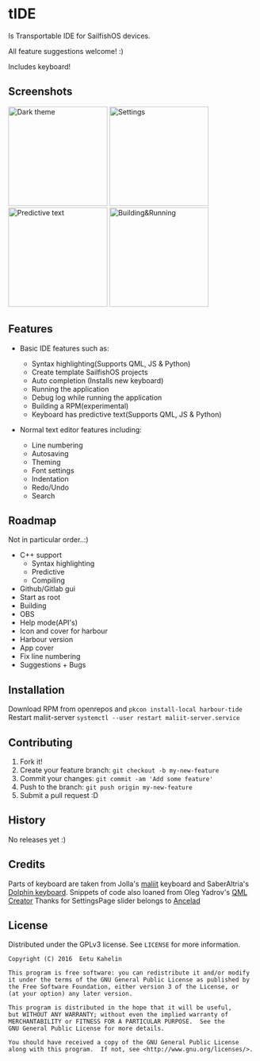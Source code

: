 
# tIDE

Is Transportable IDE for SailfishOS devices.

All feature suggestions welcome! :)

Includes keyboard!

## Screenshots

<img src="https://cloud.githubusercontent.com/assets/11635400/21082725/1b47c23e-bfea-11e6-8324-96427c66b317.png" alt="Dark theme" style="width: 200px;"/>
<img src="https://cloud.githubusercontent.com/assets/11635400/21082726/1b493aa6-bfea-11e6-909b-44b506755b22.png" alt="Settings" style="width: 200px;"/>
<img src="https://cloud.githubusercontent.com/assets/11635400/21082724/1b47770c-bfea-11e6-86c2-3d232d494142.png" alt="Predictive text" style="width: 200px;"/>
<img src="https://cloud.githubusercontent.com/assets/11635400/21082723/1b467816-bfea-11e6-8614-53b3a88ffd50.png" alt="Building&Running" style="width: 200px;"/>

## Features

* Basic IDE features such as:
  * Syntax highlighting(Supports QML, JS & Python)
  * Create template SailfishOS projects
  * Auto completion (Installs new keyboard)
  * Running the application
  * Debug log while running the application
  * Building a RPM(experimental)
  * Keyboard has predictive text(Supports QML, JS & Python)

* Normal text editor features including:
  * Line numbering
  * Autosaving
  * Theming
  * Font settings
  * Indentation
  * Redo/Undo
  * Search

## Roadmap

Not in particular order..:)

* C++ support
  * Syntax highlighting
  * Predictive
  * Compiling
* Github/Gitlab gui
* Start as root
* Building
* OBS
* Help mode(API's)
* Icon and cover for harbour
* Harbour version
* App cover
* Fix line numbering
* Suggestions + Bugs

## Installation

Download RPM from openrepos and `pkcon install-local harbour-tide`
Restart maliit-server `systemctl --user restart maliit-server.service` 

## Contributing

1. Fork it!
2. Create your feature branch: `git checkout -b my-new-feature`
3. Commit your changes: `git commit -am 'Add some feature'`
4. Push to the branch: `git push origin my-new-feature`
5. Submit a pull request :D

## History

No releases yet :)

## Credits

Parts of keyboard are taken from Jolla's [maliit](https://github.com/maliit) keyboard and SaberAltria's [Dolphin keyboard](https://github.com/SaberAltria/harbour-dolphin-keyboard). 
Snippets of code also loaned from Oleg Yadrov's [QML Creator](https://github.com/olegyadrov/qmlcreator)
Thanks for SettingsPage slider belongs to [Ancelad](https://github.com/Ancelad)

## License

Distributed under the GPLv3 license. See ``LICENSE`` for more information.
    
    Copyright (C) 2016  Eetu Kahelin

    This program is free software: you can redistribute it and/or modify
    it under the terms of the GNU General Public License as published by
    the Free Software Foundation, either version 3 of the License, or
    (at your option) any later version.

    This program is distributed in the hope that it will be useful,
    but WITHOUT ANY WARRANTY; without even the implied warranty of
    MERCHANTABILITY or FITNESS FOR A PARTICULAR PURPOSE.  See the
    GNU General Public License for more details.

    You should have received a copy of the GNU General Public License
    along with this program.  If not, see <http://www.gnu.org/licenses/>.
